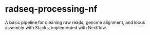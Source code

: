 # radseq-processing-nf
A basic pipeline for cleaning raw reads, genome alignment, and locus assembly with Stacks, implemented with Nextflow.
